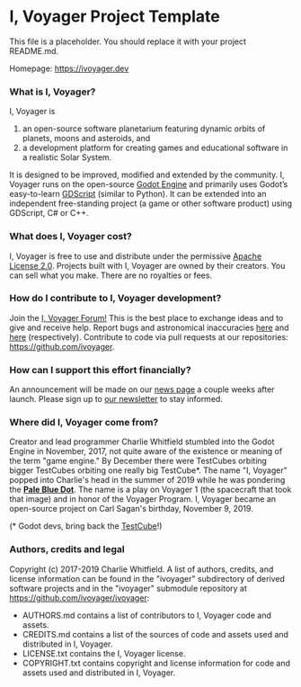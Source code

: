 # I, Voyager Project Template
This file is a placeholder. You should replace it with your project README.md.

Homepage: https://ivoyager.dev

### What is I, Voyager?
I, Voyager is
1. an open-source software planetarium featuring dynamic orbits of planets, moons and asteroids, and 
2. a development platform for creating games and educational software in a realistic Solar System.

It is designed to be improved, modified and extended by the community. I, Voyager runs on the open-source [Godot Engine](https://godotengine.org) and primarily uses Godot’s easy-to-learn [GDScript](http://docs.godotengine.org/en/stable/getting_started/scripting/gdscript/gdscript_basics.html#doc-gdscript) (similar to Python). It can be extended into an independent free-standing project (a game or other software product) using GDScript, C# or C++.

### What does I, Voyager cost?
I, Voyager is free to use and distribute under the permissive [Apache License 2.0](https://en.wikipedia.org/wiki/Apache_License). Projects built with I, Voyager are owned by their creators. You can sell what you make. There are no royalties or fees.

### How do I contribute to I, Voyager development?
Join the [I, Voyager Forum!](https://ivoyager.dev/forum) This is the best place to exchange ideas and to give and receive help. Report bugs and astronomical inaccuracies [here](https://github.com/ivoyager/ivoyager-bugs/issues) and [here](https://github.com/ivoyager/ivoyager-astronomical-inaccuracies/issues) (respectively). Contribute to code via pull requests at our repositories: https://github.com/ivoyager.

### How can I support this effort financially?
An announcement will be made on our [news page](https://ivoyager.dev) a couple weeks after launch. Please sign up to [our newsletter](https://ivoyager.dev/newsletter/) to stay informed.

### Where did I, Voyager come from?
Creator and lead programmer Charlie Whitfield stumbled into the Godot Engine in November, 2017, not quite aware of the existence or meaning of the term "game engine." By December there were TestCubes orbiting bigger TestCubes orbiting one really big TestCube*. The name "I, Voyager" popped into Charlie's head in the summer of 2019 while he was pondering the **[Pale Blue Dot](https://www.planetary.org/explore/space-topics/earth/pale-blue-dot.html)**. The name is a play on Voyager 1 (the spacecraft that took that image) and in honor of the Voyager Program. I, Voyager became an open-source project on Carl Sagan's birthday, November 9, 2019.

(* Godot devs, bring back the [TestCube](https://docs.godotengine.org/en/2.1/classes/class_testcube.html)!)

### Authors, credits and legal
Copyright (c) 2017-2019 Charlie Whitfield. A list of authors, credits, and license information can be found in the "ivoyager" subdirectory of derived software projects and in the "ivoyager" submodule repository at https://github.com/ivoyager/ivoyager:
* AUTHORS.md contains a list of contributors to I, Voyager code and assets.
* CREDITS.md contains a list of the sources of code and assets used and distributed in I, Voyager.  
* LICENSE.txt contains the I, Voyager license.
* COPYRIGHT.txt contains copyright and license information for code and assets used and distributed in I, Voyager.

